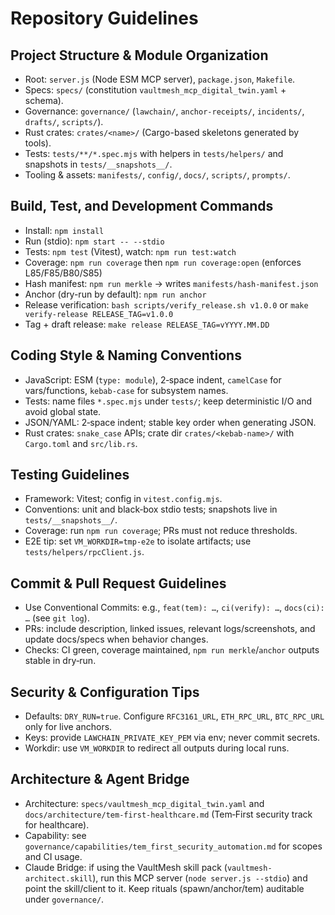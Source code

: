 # Repository Guidelines

## Project Structure & Module Organization
- Root: `server.js` (Node ESM MCP server), `package.json`, `Makefile`.
- Specs: `specs/` (constitution `vaultmesh_mcp_digital_twin.yaml` + schema).
- Governance: `governance/` (`lawchain/`, `anchor-receipts/`, `incidents/`, `drafts/`, `scripts/`).
- Rust crates: `crates/<name>/` (Cargo-based skeletons generated by tools).
- Tests: `tests/**/*.spec.mjs` with helpers in `tests/helpers/` and snapshots in `tests/__snapshots__/`.
- Tooling & assets: `manifests/`, `config/`, `docs/`, `scripts/`, `prompts/`.

## Build, Test, and Development Commands
- Install: `npm install`
- Run (stdio): `npm start -- --stdio`
- Tests: `npm test` (Vitest), watch: `npm run test:watch`
- Coverage: `npm run coverage` then `npm run coverage:open` (enforces L85/F85/B80/S85)
- Hash manifest: `npm run merkle` → writes `manifests/hash-manifest.json`
- Anchor (dry-run by default): `npm run anchor`
- Release verification: `bash scripts/verify_release.sh v1.0.0` or `make verify-release RELEASE_TAG=v1.0.0`
- Tag + draft release: `make release RELEASE_TAG=vYYYY.MM.DD`

## Coding Style & Naming Conventions
- JavaScript: ESM (`type: module`), 2‑space indent, `camelCase` for vars/functions, `kebab-case` for subsystem names.
- Tests: name files `*.spec.mjs` under `tests/`; keep deterministic I/O and avoid global state.
- JSON/YAML: 2‑space indent; stable key order when generating JSON.
- Rust crates: `snake_case` APIs; crate dir `crates/<kebab-name>/` with `Cargo.toml` and `src/lib.rs`.

## Testing Guidelines
- Framework: Vitest; config in `vitest.config.mjs`.
- Conventions: unit and black‑box stdio tests; snapshots live in `tests/__snapshots__/`.
- Coverage: run `npm run coverage`; PRs must not reduce thresholds.
- E2E tip: set `VM_WORKDIR=tmp-e2e` to isolate artifacts; use `tests/helpers/rpcClient.js`.

## Commit & Pull Request Guidelines
- Use Conventional Commits: e.g., `feat(tem): …`, `ci(verify): …`, `docs(ci): …` (see `git log`).
- PRs: include description, linked issues, relevant logs/screenshots, and update docs/specs when behavior changes.
- Checks: CI green, coverage maintained, `npm run merkle`/`anchor` outputs stable in dry‑run.

## Security & Configuration Tips
- Defaults: `DRY_RUN=true`. Configure `RFC3161_URL`, `ETH_RPC_URL`, `BTC_RPC_URL` only for live anchors.
- Keys: provide `LAWCHAIN_PRIVATE_KEY_PEM` via env; never commit secrets.
- Workdir: use `VM_WORKDIR` to redirect all outputs during local runs.

## Architecture & Agent Bridge
- Architecture: `specs/vaultmesh_mcp_digital_twin.yaml` and `docs/architecture/tem-first-healthcare.md` (Tem‑First security track for healthcare).
- Capability: see `governance/capabilities/tem_first_security_automation.md` for scopes and CI usage.
- Claude Bridge: if using the VaultMesh skill pack (`vaultmesh-architect.skill`), run this MCP server (`node server.js --stdio`) and point the skill/client to it. Keep rituals (spawn/anchor/tem) auditable under `governance/`.
